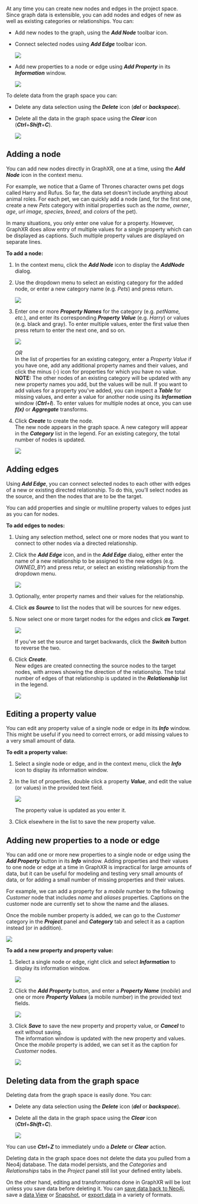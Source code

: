 At any time you can create new nodes and edges in the project space. Since graph data is extensible, you can add nodes and edges of new as well as existing categories or relationships. You can:

* Add new nodes to the graph, using the _**Add Node**_ toolbar icon.
    
* Connect selected nodes using _**Add Edge**_ toolbar icon.
    
    ![](/05_01_01_AddIcons1344.png)

* Add new properties to a node or edge using _**Add Property**_ in its _**Information**_ window.
    
    ![](/05_01_02_AddProperties720.png)

To delete data from the graph space you can:

* Delete any data selection using the _**Delete**_ icon (_**del**_ or _**backspace**_).
    
* Delete all the data in the graph space using the _**Clear**_ icon (_**Ctrl**_+_**Shift**_+_**C**_).
    
    ![](/05_01_03_DeleteIcons1344.png)

## Adding a node

You can add new nodes directly in GraphXR, one at a time, using the _**Add Node**_ icon in the context menu.

For example, we notice that a Game of Thrones character owns pet dogs called Harry and Rufus. So far, the data set doesn't include anything about animal roles. For each pet, we can quickly add a node (and, for the first one, create a new _Pets_ category with initial properties such as the _name_, _owner_, _age_, _url image_, _species_, _breed_, and _colors_ of the pet).

In many situations, you only enter one value for a property. However, GraphXR does allow entry of multiple values for a single property which can be displayed as captions. Such multiple property values are displayed on separate lines.

**To add a node:**

1.  In the context menu, click the _**Add Node**_ icon to display the _**AddNode**_ dialog.
    
2.  Use the dropdown menu to select an existing category for the added node, or enter a new category name (e.g. _Pets_) and press return.
    
    ![](/05_01_04_AddCategory720.png)
3.  Enter one or more _**Property Names**_ for the category (e.g. _petName, etc._), and enter its corresponding _**Property Value**_ (e.g. _Harry_) or values (e.g. black and gray). To enter multiple values, enter the first value then press return to enter the next one, and so on.
    
    ![](/05_01_04_AddNodeDialog720.png)
    
    _OR_  
    In the list of properties for an existing category, enter a _Property Value_ if you have one, add any additional property names and their values, and click the minus (_\-_) icon for properties for which you have no value.  
    **NOTE:** The other nodes of an existing category will be updated with any new property names you add, but the values will be null. If you want to add values for a property you’ve added, you can inspect a _**Table**_ for missing values, and enter a value for another node using its _**Information**_ window (_**Ctrl**+**I**_). To enter values for multiple nodes at once, you can use _**f(x)**_ or _**Aggregate**_ transforms.
    
4.  Click _**Create**_ to create the node.  
    The new node appears in the graph space. A new category will appear in the _**Category**_ list in the legend. For an existing category, the total number of nodes is updated.
    
    ![](/05_01_06_AddedNode720.png)

## Adding edges

Using _**Add Edge**_, you can connect selected nodes to each other with edges of a new or existing directed relationship. To do this, you’ll select nodes as the source, and then the nodes that are to be the target.

You can add properties and single or multiline property values to edges just as you can for nodes.

**To add edges to nodes:**

1.  Using any selection method, select one or more nodes that you want to connect to other nodes via a directed relationship.
    
2.  Click the _**Add Edge**_ icon, and in the _**Add Edge**_ dialog, either enter the name of a new relationship to be assigned to the new edges (e.g. _OWNED\_BY_) and press retur, or select an existing relationship from the dropdown menu.
    
    ![](/05_01_06_CreateRelationship720.png)
3.  Optionally, enter property names and their values for the relationship.
    
4.  Click _**as Source**_ to list the nodes that will be sources for new edges.
    
5.  Now select one or more target nodes for the edges and click _**as Target**_.
    
    ![](/05_01_07_CreateEdges720.png)
    
    If you've set the source and target backwards, click the _**Switch**_ button to reverse the two.
    
6.  Click _**Create**_.  
    New edges are created connecting the source nodes to the target nodes, with arrows showing the direction of the relationship. The total number of edges of that relationship is updated in the _**Relationship**_ list in the legend.
    
    ![](/05_01_08_NewEdges720.png)

## Editing a property value

You can edit any property value of a single node or edge in its _**Info**_ window. This might be useful if you need to correct errors, or add missing values to a very small amount of data.

**To edit a property value:**

1.  Select a single node or edge, and in the context menu, click the _**Info**_ icon to display its information window.
    
2.  In the list of properties, double click a property _**Value**_, and edit the value (or values) in the provided text field.
    
    ![](/05_01_09_EditProperty1080.png)
    
    The property value is updated as you enter it.
    
3.  Click elsewhere in the list to save the new property value.
    

## Adding new properties to a node or edge

You can add one or more new properties to a single node or edge using the _**Add Property**_ button in its _**Info**_ window. Adding properties and their values to one node or edge at a time in GraphXR is impractical for large amounts of data, but it can be useful for modeling and testing very small amounts of data, or for adding a small number of missing properties and their values.

For example, we can add a property for a _mobile_ number to the following _Customer_ node that includes _name_ and _aliases_ properties. Captions on the customer node are currently set to show the name and the aliases.

Once the mobile number property is added, we can go to the _Customer_ category in the _**Project**_ panel and _**Category**_ tab and select it as a caption instead (or in addition).

![](/05_01_10_MultiPropCaptions1080.png)

**To add a new property and property value:**

1.  Select a single node or edge, right click and select _**Information**_ to display its information window.
    
    ![](/05_01_11_AddMobileProp1080.png)
2.  Click the _**Add Property**_ button, and enter a _**Property Name**_ (_mobile_) and one or more _**Property Values**_ (a mobile number) in the provided text fields.
    
    ![](/05_01_12_AddMobileValue1080.png)
3.  Click _**Save**_ to save the new property and property value, or _**Cancel**_ to exit without saving.  
    The information window is updated with the new property and values.  
    Once the _mobile_ property is added, we can set it as the caption for _Customer_ nodes.
    
    ![](/05_01_13_AddPropDone1080.png)

## Deleting data from the graph space

Deleting data from the graph space is easily done. You can:

*   Delete any data selection using the _**Delete**_ icon (_**del**_ or _**backspace**_).
    
*   Delete all the data in the graph space using the _**Clear**_ icon (_**Ctrl**_+_**Shift**_+_**C**_).
    
    ![](/05_01_03_DeleteIcons1344.png)

You can use _**Ctrl**_+_**Z**_ to immediately undo a _**Delete**_ or _**Clear**_ action.

Deleting data in the graph space does not delete the data you pulled from a Neo4j database. The data model persists, and the _Categories_ and _Relationships_ tabs in the _Project_ panel still list your defined entity labels.

On the other hand, editing and transformations done in GraphXR will be lost unless you save data before deleting it. You can [save data back to Neo4j](./importing-saving-and-exporting-graph-data/saving-data-to-neo4j), save a [data View](./importing-saving-and-exporting-graph-data/saving-and-sharing-data-views) or [Snapshot](./importing-saving-and-exporting-graph-data/saving-or-loading-snapshots), or [export data](./importing-saving-and-exporting-graph-data/exporting-data-as-a-gxrf-or-csv-archive) in a variety of formats.